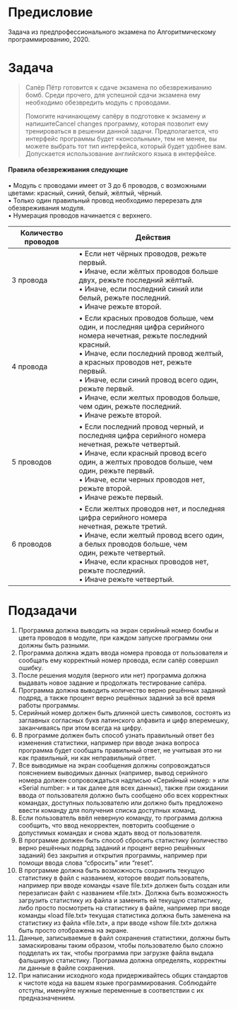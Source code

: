 # Предисловие
Задача из предпрофессионального экзамена по Алгоритмическому программированию, 2020.
# Задача
> Сапёр Пётр готовится к сдаче экзамена по обезвреживанию бомб. Среди
прочего, для успешной сдачи экзамена ему необходимо обезвредить модуль с
проводами.  
>  
> Помогите начинающему сапёру в подготовке к экзамену и напишитеCancel changes
программу, которая позволит ему тренироваться в решении данной задачи.
Предполагается, что интерфейс программы будет «консольным», тем не менее,
вы можете выбрать тот тип интерфейса, который будет удобнее вам.
Допускается использование английского языка в интерфейсе.
#### Правила обезвреживания следующие
• Модуль с проводами имеет от 3 до 6 проводов, с возможными цветами:
красный, синий, белый, жёлтый, чёрный.  
• Только один правильный провод необходимо перерезать для
обезвреживания модуля.  
• Нумерация проводов начинается с верхнего.  

<center>

| Количество проводов | Действия                                                                                                                                                                                                                                                                                                                                                                |
|---------------------|-------------------------------------------------------------------------------------------------------------------------------------------------------------------------------------------------------------------------------------------------------------------------------------------------------------------------------------------------------------------------|
| 3 провода           | • Если нет чёрных проводов, режьте первый.  <br>• Иначе, если жёлтых проводов больше двух, режьте последний жёлтый.  <br>• Иначе, если последний синий или белый, режьте последний.  <br>• Иначе режьте второй.                                                                                                                                                         |
| 4 провода           | • Если красных проводов больше, чем один, и последняя цифра серийного<br>номера нечетная, режьте последний красный.  <br>• Иначе, если последний провод желтый, а красных проводов нет, режьте<br>первый.  <br>• Иначе, если синий провод всего один, режьте первый.  <br>• Иначе, если желтых проводов больше, чем один, режьте последний.  <br>• Иначе режьте второй. |
| 5 проводов          | • Если последний провод черный, и последняя цифра серийного номера<br>нечетная, режьте четвертый.  <br>• Иначе, если красный провод всего один, а желтых проводов больше, чем<br>один, режьте первый.  <br>• Иначе, если черных проводов нет, режьте второй.  <br>• Иначе режьте первый.                                                                                |
| 6 проводов          | • Если желтых проводов нет, и последняя цифра серийного номера<br>нечетная, режьте третий.  <br>• Иначе, если желтый провод всего один, а белых проводов больше, чем<br>один, режьте четвертый.  <br>• Иначе, если красных проводов нет, режьте последний.<br>• Иначе режьте четвертый.                                                                                 |
</center>

# Подзадачи
1. Программа должна выводить на экран серийный номер бомбы и
цвета проводов в модуле, при каждом запуске программы они должны
быть разными.  
2. Программа должна ждать ввода номера провода от пользователя и
сообщать ему корректный номер провода, если сапёр совершил ошибку.  
3. После решения модуля (верного или нет) программа должна
выдавать новое задание и продолжать тестирование сапёра.  
4. Программа должна выводить количество верно решённых заданий
подряд, а также процент верно решённых заданий за всё время работы
программы.  
5. Серийный номер должен быть длинной шесть символов, состоять
из заглавных согласных букв латинского алфавита и цифр вперемешку,
заканчиваясь при этом всегда на цифру.  
6. В программе должен быть способ узнать правильный ответ без
изменения статистики, например при вводе знака вопроса программа
будет сообщать правильный ответ, не учитывая это ни как правильный, ни
как неправильный ответ.  
7. Все выводимые на экран сообщения должны сопровождаться
пояснением выводимых данных (например, вывод серийного номера
должен сопровождаться надписью «Серийный номер: » или «Serial
number: » и так далее для всех данных), также при ожидании ввода от
пользователя должно быть сообщено обо всех корректных командах,
доступных пользователю или должно быть предложено ввести команду
для получения списка доступных команд.  
8. Если пользователь ввёл неверную команду, то программа должна
сообщить, что ввод некорректен, повторить сообщение о допустимых
командах и снова ждать ввод от пользователя.  
9. В программе должен быть способ сбросить статистику (количество
верно решённых подряд заданий и процент верно решённых заданий) без
закрытия и открытия программы, например при помощи ввода слова
“сбросить” или “reset”.  
10. В программе должна быть возможность сохранить текущую
статистику в файл с названием, которое вводит пользователь, например
при вводе команды «save file.txt» должен быть создан или перезаписан
файл с названием «file.txt». Должна быть возможность загрузить
статистику из файла и заменить ей текущую статистику, либо просто
посмотреть на статистику в файле, например при вводе команды «load
file.txt» текущая статистика должна быть заменена на статистику из файла
«file.txt», а при вводе «show file.txt» должна быть просто отображена на
экране.  
11. Данные, записываемые в файл сохранения статистики, должны
быть замаскированы таким образом, чтобы пользователю было сложно
подделать их так, чтобы программа при загрузке файла выдала
фальшивую статистику. Программа должна определять, корректны ли
данные в файле сохранения.  
12. При написании исходного кода придерживайтесь общих стандартов
к чистоте кода на вашем языке программирования. Соблюдайте отступы,
именуйте нужные переменные в соответствии с их предназначением.  
